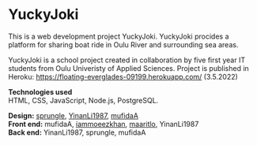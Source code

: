 # YuckyJoki

This is a web development project YuckyJoki. YuckyJoki procides a platform for sharing boat ride in Oulu River and surrounding sea areas. 

YuckyJoki is a school project created in collaboration by five first year IT students from Oulu Univeristy of Applied Sciences. Project is published in Heroku: https://floating-everglades-09199.herokuapp.com/ (3.5.2022)

__Technologies used__  
HTML, CSS, JavaScript, Node.js, PostgreSQL.

__Design:__ [sprungle](https://github.com/sprungle), [YinanLi1987](https://github.com/YinanLi1987), [mufidaA](https://github.com/mufidaA)  
__Front end:__ mufidaA, [iammoeezkhan](https://github.com/iammoeezkhan), [maaritlo](https://github.com/maaritlo), YinanLi1987  
__Back end:__ YinanLi1987, sprungle, mufidaA
